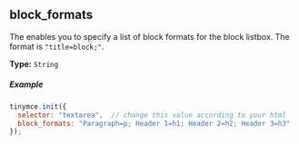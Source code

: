 ## block_formats

The enables you to specify a list of block formats for the block listbox. The format is `"title=block;"`.

**Type:** `String`

##### Example

```js
tinymce.init({
  selector: "textarea",  // change this value according to your html
  block_formats: "Paragraph=p; Header 1=h1; Header 2=h2; Header 3=h3"
});
```
